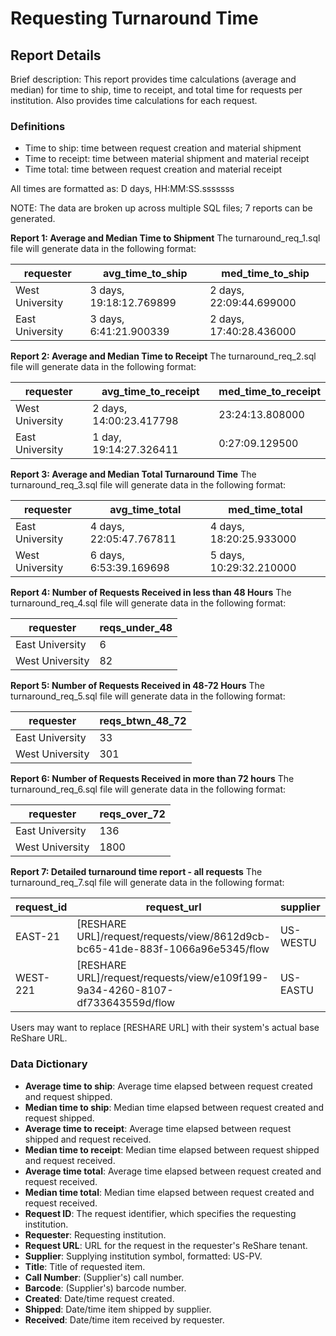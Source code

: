 # Requesting Turnaround Time

## Report Details

Brief description: This report provides time calculations (average and median) for time to ship, time to receipt, and total time for requests per institution.  Also provides time calculations for each request.

### Definitions

- Time to ship: time between request creation and material shipment
- Time to receipt: time between material shipment and material receipt
- Time total: time between request creation and material receipt 

All times are formatted as: D days, HH:MM:SS.sssssss

NOTE: The data are broken up across multiple SQL files; 7 reports can be generated.

**Report 1: Average and Median Time to Shipment**
The turnaround_req_1.sql file will generate data in the following format:

|requester|avg\_time\_to\_ship|med\_time\_to\_ship|
|------------|------------|------------|
|West University| 3 days, 19:18:12.769899 | 2 days, 22:09:44.699000 |
|East University| 3 days, 6:41:21.900339	| 2 days, 17:40:28.436000 |

**Report 2: Average and Median Time to Receipt**
The turnaround_req_2.sql file will generate data in the following format:

|requester|avg\_time\_to\_receipt|med\_time\_to\_receipt|
|------------|------------|------------|
|West University| 2 days, 14:00:23.417798|	23:24:13.808000 |
|East University| 1 day, 19:14:27.326411	| 0:27:09.129500 |

**Report 3: Average and Median Total Turnaround Time**
The turnaround_req_3.sql file will generate data in the following format:

|requester|avg\_time\_total|med\_time\_total|
|------------|------------|------------|
|East University  	| 4 days, 22:05:47.767811	| 4 days, 18:20:25.933000 |
|West University 	| 6 days, 6:53:39.169698	| 5 days, 10:29:32.210000 |

**Report 4: Number of Requests Received in less than 48 Hours**
The turnaround_req_4.sql file will generate data in the following format:

|requester|reqs\_under\_48|
|------------|------------|
| East University |	6 |
| West University	| 82 |

**Report 5: Number of Requests Received in 48-72 Hours**
The turnaround_req_5.sql file will generate data in the following format:

|requester|reqs\_btwn\_48\_72|
|------------|------------|
| East University 	| 33 |
| West University  | 301 |

**Report 6: Number of Requests Received in more than 72 hours**
The turnaround_req_6.sql file will generate data in the following format:

|requester|reqs\_over\_72|
|------------|------------|
| East University	| 136 |
| West University | 1800 |

**Report 7: Detailed turnaround time report - all requests**
The turnaround_req_7.sql file will generate data in the following format:

|request\_id|request\_url|supplier|title|call\_number|barcode|created|shipped|received|time\_to\_ship|time\_to\_receipt|total\_time|
|------------|------------|------------|-----------------|------------|------------|------------|------------|------------|------------|------------|------------|
|EAST-21|[RESHARE URL]/request/requests/view/8612d9cb-bc65-41de-883f-1066a96e5345/flow|US-WESTU|Let dogs be dogs|None|31735063437119|2021-08-12 13:47:58.509000 |2021-08-12 14:49:50.642000	| 2021-08-16 17:37:06.537000 |1:01:52.133000 |4 days, 2:47:15.895000 |4 days, 3:49:08.028000 |
|WEST-221|[RESHARE URL]/request/requests/view/e109f199-9a34-4260-8107-df733643559d/flow|US-EASTU|Anthony Bourdain's hungry ghosts|None|31198052034381|2021-08-13 16:30:41.149000 |2021-08-13 19:24:17.724000|2021-08-18 13:50:41.182000|2:53:36.575000|4 days, 18:26:23.458000|4 days, 21:20:00.033000|

Users may want to replace [RESHARE URL] with their system's actual base ReShare URL.

### Data Dictionary ###
- **Average time to ship**: Average time elapsed between request created and request shipped.
- **Median time to ship**: Median time elapsed between request created and request shipped.
- **Average time to receipt**: Average time elapsed between request shipped and request received.
- **Median time to receipt**: Median time elapsed between request shipped and request received.
- **Average time total**: Average time elapsed between request created and request received.
- **Median time total**: Median time elapsed between request created and request received.
- **Request ID**: The request identifier, which specifies the requesting institution.
- **Requester**: Requesting institution.
- **Request URL**:  URL for the request in the requester's ReShare tenant.
- **Supplier**: Supplying institution symbol, formatted: US-PV.  
- **Title**: Title of requested item. 
- **Call Number**:  (Supplier's) call number. 
- **Barcode**: (Supplier's) barcode number.  
- **Created**: Date/time request created. 
- **Shipped**: Date/time item shipped by supplier.
- **Received**: Date/time item received by requester. 

